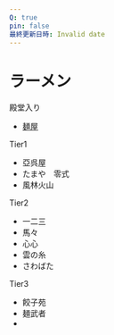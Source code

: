 ```yaml
---
Q: true
pin: false
最終更新日時: Invalid date
---
```

# ラーメン

殿堂入り

- [麺屋](https://www.notion.so葵)

Tier1

- 亞呉屋  
- たまや　零式  
- 風林火山  

Tier2

- 一二三  
- 馬々  
- 心心  
- 雲の糸  
- さわばた  

Tier3

- 餃子苑  
- 麺武者  
-